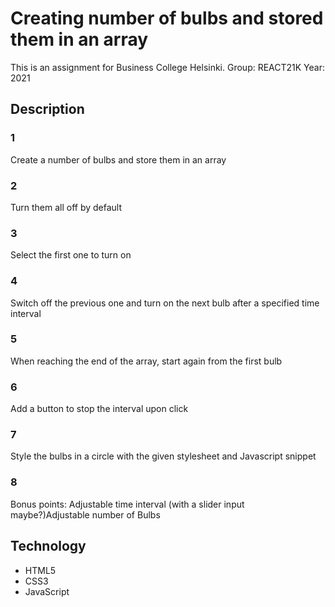 # Creating number of bulbs and stored them in an array

This is an assignment for Business College Helsinki.
Group: REACT21K
Year: 2021

## Description

### 1

Create a number of bulbs and store them in an array

### 2

Turn them all off by default

### 3

Select the first one to turn on

### 4

Switch off the previous one and turn on the next bulb after a specified time interval

### 5

When reaching the end of the array, start again from the first bulb

### 6

Add a button to stop the interval upon click

### 7

Style the bulbs in a circle with the given stylesheet and Javascript snippet

### 8

Bonus points: Adjustable time interval (with a slider input maybe?)Adjustable number of Bulbs

## Technology

- HTML5
- CSS3
- JavaScript
